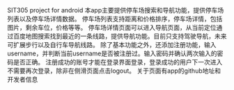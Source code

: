 SIT305 project for android
本app主要提供停车场搜索和导航功能，提供停车场列表以及停车场详情数据。
停车场列表支持距离和价格排序，停车场详情，包括图片，剩余车位，价格等等。
停车场详情页面可以进入导航页面，从当前定位通过百度地图搜索找到最近的一条线路，提供导航功能。目前只支持驾驶导航，未来可扩展步行以及自行车导航线路。
除了基本功能之外，还添加注册功能，输入username，并判断当前username是否被注册过。输入密码并确认两次输入的密码是否正确。
注册成功的账号才能在登录界面登录，登录成功的用户下一次进入不需要再次登录，除非在侧滑页面点击logout。
关于页面有app的github地址和开发者信息